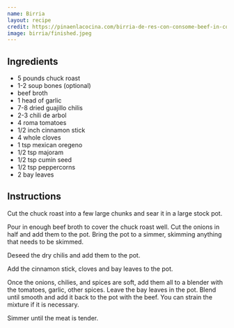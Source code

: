 ```yaml
---
name: Birria
layout: recipe
credit: https://pinaenlacocina.com/birria-de-res-con-consome-beef-in-consomme/
image: birria/finished.jpeg
---
```

## Ingredients

* 5 pounds chuck roast
* 1-2 soup bones (optional)
* beef broth
* 1 head of garlic
* 7-8 dried guajillo chilis
* 2-3 chili de arbol
* 4 roma tomatoes
* 1/2 inch cinnamon stick
* 4 whole cloves
* 1 tsp mexican oregeno
* 1/2 tsp majoram
* 1/2 tsp cumin seed
* 1/2 tsp peppercorns
* 2 bay leaves

## Instructions

Cut the chuck roast into a few large chunks and sear it in a large stock pot.

Pour in enough beef broth to cover the chuck roast well. Cut the onions in half and add them to the pot. Bring the pot to a simmer, skimming anything that needs to be skimmed.

Deseed the dry chilis and add them to the pot.

Add the cinnamon stick, cloves and bay leaves to the pot.

Once the onions, chilies, and spices are soft, add them all to a blender with the tomatoes, garlic, other spices. Leave the bay leaves in the pot. Blend until smooth and add it back to the pot with the beef. You can strain the mixture if it is necessary.

Simmer until the meat is tender.
